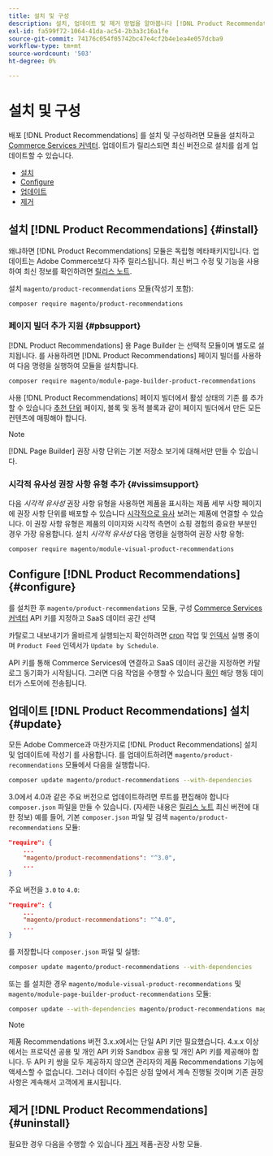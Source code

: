 ```yaml
---
title: 설치 및 구성
description: 설치, 업데이트 및 제거 방법을 알아봅니다 [!DNL Product Recommendations].
exl-id: fa599f72-1064-41da-ac54-2b3a3c16a1fe
source-git-commit: 74176c054f05742bc47e4cf2b4e1ea4e057dcba9
workflow-type: tm+mt
source-wordcount: '503'
ht-degree: 0%

---
```


# 설치 및 구성

배포 [!DNL Product Recommendations] 를 설치 및 구성하려면 모듈을 설치하고 [Commerce Services 커넥터](../landing/saas.md). 업데이트가 릴리스되면 최신 버전으로 설치를 쉽게 업데이트할 수 있습니다.

- [설치](#install)
- [Configure](#configure)
- [업데이트](#update)
- [제거](#uninstall)

## 설치 [!DNL Product Recommendations] {#install}

왜냐하면 [!DNL Product Recommendations] 모듈은 독립형 메타패키지입니다. 업데이트는 Adobe Commerce보다 자주 릴리스됩니다. 최신 버그 수정 및 기능을 사용하여 최신 정보를 확인하려면 [릴리스 노트](release-notes.md).

설치 `magento/product-recommendations` 모듈(작성기 포함):

```bash
composer require magento/product-recommendations
```

### 페이지 빌더 추가 지원 {#pbsupport}

[!DNL Product Recommendations] 용 Page Builder 는 선택적 모듈이며 별도로 설치됩니다. 를 사용하려면 [!DNL Product Recommendations] 페이지 빌더를 사용하여 다음 명령을 실행하여 모듈을 설치합니다.

```bash
composer require magento/module-page-builder-product-recommendations
```

사용 [!DNL Product Recommendations] 페이지 빌더에서 활성 상태의 기존 를 추가할 수 있습니다 [추천 단위](https://docs.magento.com/user-guide/cms/page-builder-add-recommendations.html) 페이지, 블록 및 동적 블록과 같이 페이지 빌더에서 만든 모든 컨텐츠에 매핑해야 합니다.

>[!NOTE]
>
>[!DNL Page Builder] 권장 사항 단위는 기본 저장소 보기에 대해서만 만들 수 있습니다.

### 시각적 유사성 권장 사항 유형 추가 {#vissimsupport}

다음 _시각적 유사성_ 권장 사항 유형을 사용하면 제품을 표시하는 제품 세부 사항 페이지에 권장 사항 단위를 배포할 수 있습니다 [시각적으로 유사](type.md#visualsim) 보려는 제품에 연결할 수 있습니다. 이 권장 사항 유형은 제품의 이미지와 시각적 측면이 쇼핑 경험의 중요한 부분인 경우 가장 유용합니다. 설치 _시각적 유사성_ 다음 명령을 실행하여 권장 사항 유형:

```bash
composer require magento/module-visual-product-recommendations
```

## Configure [!DNL Product Recommendations] {#configure}

를 설치한 후 `magento/product-recommendations` 모듈, 구성 [Commerce Services 커넥터](https://docs.magento.com/user-guide/configuration/services/saas.html) API 키를 지정하고 SaaS 데이터 공간 선택

카탈로그 내보내기가 올바르게 실행되는지 확인하려면 [cron](https://devdocs.magento.com/guides/v2.4/config-guide/cli/config-cli-subcommands-cron.html) 작업 및 [인덱서](https://devdocs.magento.com/guides/v2.4/config-guide/cli/config-cli-subcommands-index.html) 실행 중이며 `Product Feed` 인덱서가 `Update by Schedule`.

API 키를 통해 Commerce Services에 연결하고 SaaS 데이터 공간을 지정하면 카탈로그 동기화가 시작됩니다. 그러면 다음 작업을 수행할 수 있습니다 [확인](verify.md) 해당 행동 데이터가 스토어에 전송됩니다.

## 업데이트 [!DNL Product Recommendations] 설치 {#update}

모든 Adobe Commerce과 마찬가지로 [!DNL Product Recommendations] 설치 및 업데이트에 작성기 를 사용합니다. 를 업데이트하려면 `magento/product-recommendations` 모듈에서 다음을 실행합니다.

```bash
composer update magento/product-recommendations --with-dependencies
```

3.0에서 4.0과 같은 주요 버전으로 업데이트하려면 루트를 편집해야 합니다 `composer.json` 파일을 만들 수 있습니다. (자세한 내용은 [릴리스 노트](release-notes.md) 최신 버전에 대한 정보) 예를 들어, 기본 `composer.json` 파일 및 검색 `magento/product-recommendations` 모듈:

```json
"require": {
    ...
    "magento/product-recommendations": "^3.0",
    ...
}
```

주요 버전을 `3.0` to `4.0`:

```json
"require": {
    ...
    "magento/product-recommendations": "^4.0",
    ...
}
```

를 저장합니다 `composer.json` 파일 및 실행:

```bash
composer update magento/product-recommendations --with-dependencies
```

또는 를 설치한 경우 `magento/module-visual-product-recommendations` 및 `magento/module-page-builder-product-recommendations` 모듈:

```bash
composer update --with-dependencies magento/product-recommendations magento/module-visual-product-recommendations magento/module-page-builder-product-recommendations
```

>[!NOTE]
>
> 제품 Recommendations 버전 3.x.x에서는 단일 API 키만 필요했습니다. 4.x.x 이상에서는 프로덕션 공용 및 개인 API 키와 Sandbox 공용 및 개인 API 키를 제공해야 합니다. 두 API 키 쌍을 모두 제공하지 않으면 관리자의 제품 Recommendations 기능에 액세스할 수 없습니다. 그러나 데이터 수집은 상점 앞에서 계속 진행될 것이며 기존 권장 사항은 계속해서 고객에게 표시됩니다.

## 제거 [!DNL Product Recommendations] {#uninstall}

필요한 경우 다음을 수행할 수 있습니다 [제거](https://devdocs.magento.com/guides/v2.4/install-gde/install/cli/install-cli-uninstall-mods.html) 제품-권장 사항 모듈.
